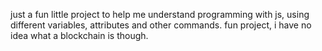 just a fun little project to help me understand programming with js, using different variables, attributes and other commands.
fun project, i have no idea what a blockchain is though.
